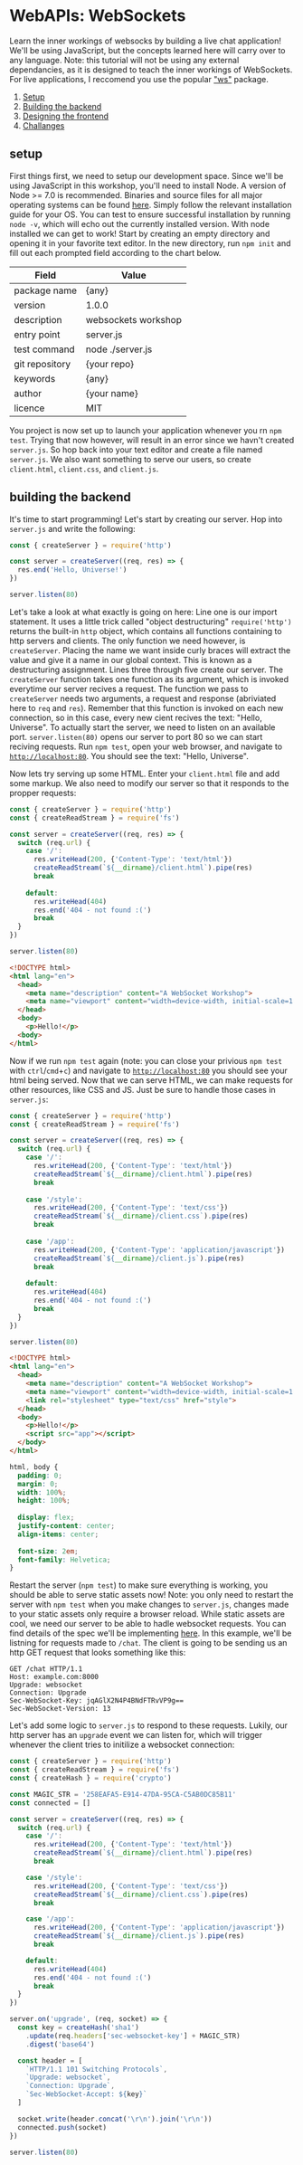 # WebAPIs: WebSockets

Learn the inner workings of websocks by building a live chat application!  We'll be using JavaScript, but the concepts learned here will carry over to any language.  Note: this tutorial will not be using any external dependancies, as it is designed to teach the inner workings of WebSockets.  For live applications, I reccomend you use the popular ["ws"](https://www.npmjs.com/package/ws) package.

1. [Setup](#setup)
2. [Building the backend](#building-the-backend)
3. [Designing the frontend](#designing-the-frontend)
4. [Challanges](#challanges)

## setup
First things first, we need to setup our development space.  Since we'll be using JavaScript in this workshop, you'll need to install Node.  A version of Node >= 7.0 is recommended.  Binaries and source files for all major operating systems can be found [here](https://nodejs.org/en/download/).  Simply follow the relevant installation guide for your OS.  You can test to ensure successful installation by running `node -v`, which will echo out the currently installed version.  With node installed we can get to work!  Start by creating an empty directory and opening it in your favorite text editor.  In the new directory, run `npm init` and fill out each prompted field according to the chart below.

| Field  | Value |
| ------------- | ------------- |
| package name | {any} |
| version | 1.0.0 |
| description | websockets workshop |
| entry point | server.js |
| test command | node ./server.js |
| git repository | {your repo} |
| keywords | {any} |
| author | {your name} |
| licence | MIT |

You project is now set up to launch your application whenever you rn `npm test`.  Trying that now however, will result in an error since we havn't created `server.js`.  So hop back into your text editor and create a file named `server.js`.  We also want something to serve our users, so create `client.html`, `client.css`, and `client.js`.

## building the backend
It's time to start programming!  Let's start by creating our server.  Hop into `server.js` and write the following:
```javascript
const { createServer } = require('http')

const server = createServer((req, res) => {
  res.end('Hello, Universe!')
})

server.listen(80)
```
Let's take a look at what exactly is going on here:  Line one is our import statement.  It uses a little trick called "object destructuring" `require('http')` returns the built-in `http` object, which contains all functions containing to http servers and clients.  The only function we need however, is `createServer`.  Placing the name we want inside curly braces will extract the value and give it a name in our global context.  This is known as a destructuring assignment.  Lines three through five create our server.  The `createServer` function takes one function as its argument, which is invoked everytime our server recives a request.  The function we pass to `createServer` needs two arguments, a request and response (abriviated here to `req` and `res`).  Remember that this function is invoked on each new connection, so in this case, every new cient recives the text: "Hello, Universe".  To actually start the server, we need to listen on an available port.  `server.listen(80)` opens our server to port 80 so we can start reciving requests.  Run `npm test`, open your web browser, and navigate to [`http://localhost:80`](http://localhost:80).  You should see the text: "Hello, Universe".

Now lets try serving up some HTML.  Enter your `client.html` file and add some markup.  We also need to modify our server so that it responds to the propper requests:
```javascript
const { createServer } = require('http')
const { createReadStream } = require('fs')

const server = createServer((req, res) => {
  switch (req.url) {
    case '/':
      res.writeHead(200, {'Content-Type': 'text/html'})
      createReadStream(`${__dirname}/client.html`).pipe(res)
      break
      
    default:
      res.writeHead(404)
      res.end('404 - not found :(')
      break
  }
})

server.listen(80)
```
```html
<!DOCTYPE html>
<html lang="en">
  <head>
    <meta name="description" content="A WebSocket Workshop">
    <meta name="viewport" content="width=device-width, initial-scale=1.0">
  </head>
  <body>
    <p>Hello!</p>
  <body>
</html>
```
Now if we run `npm test` again (note: you can close your privious `npm test` with `ctrl`/`cmd`+`c`) and navigate to [`http://localhost:80`](http://localhost:80) you should see your html being served.  Now that we can serve HTML, we can make requests for other resources, like CSS and JS.  Just be sure to handle those cases in `server.js`:
```javascript
const { createServer } = require('http')
const { createReadStream } = require('fs')

const server = createServer((req, res) => {
  switch (req.url) {
    case '/':
      res.writeHead(200, {'Content-Type': 'text/html'})
      createReadStream(`${__dirname}/client.html`).pipe(res)
      break
      
    case '/style':
      res.writeHead(200, {'Content-Type': 'text/css'})
      createReadStream(`${__dirname}/client.css`).pipe(res)
      break
      
    case '/app':
      res.writeHead(200, {'Content-Type': 'application/javascript'})
      createReadStream(`${__dirname}/client.js`).pipe(res)
      break
      
    default:
      res.writeHead(404)
      res.end('404 - not found :(')
      break
  }
})

server.listen(80)
```

```html
<!DOCTYPE html>
<html lang="en">
  <head>
    <meta name="description" content="A WebSocket Workshop">
    <meta name="viewport" content="width=device-width, initial-scale=1.0">
    <link rel="stylesheet" type="text/css" href="style">
  </head>
  <body>
    <p>Hello!</p>
    <script src="app"></script>
  </body>
</html>
```

```css
html, body {
  padding: 0;
  margin: 0;
  width: 100%;
  height: 100%;
  
  display: flex;
  justify-content: center;
  align-items: center;
  
  font-size: 2em;
  font-family: Helvetica;
}
```

Restart the server (`npm test`) to make sure everything is working, you should be able to serve static assets now!  Note: you only need to restart the server with `npm test` when you make changes to `server.js`, changes made to your static assets only require a browser reload.  While static assets are cool, we need our server to be able to hadle websocket requests.  You can find details of the spec we'll be implementing [here](https://tools.ietf.org/html/rfc6455).  In this example, we'll be listning for requests made to `/chat`.  The client is going to be sending us an http GET request that looks something like this:
```
GET /chat HTTP/1.1
Host: example.com:8000
Upgrade: websocket
Connection: Upgrade
Sec-WebSocket-Key: jqAGlX2N4P4BNdFTRvVP9g==
Sec-WebSocket-Version: 13
```
Let's add some logic to `server.js` to respond to these requests.  Lukily, our http server has an `upgrade` event we can listen for, which will trigger whenever the client tries to initilize a websocket connection:
```javascript
const { createServer } = require('http')
const { createReadStream } = require('fs')
const { createHash } = require('crypto')

const MAGIC_STR = '258EAFA5-E914-47DA-95CA-C5AB0DC85B11'
const connected = []

const server = createServer((req, res) => {
  switch (req.url) {
    case '/':
      res.writeHead(200, {'Content-Type': 'text/html'})
      createReadStream(`${__dirname}/client.html`).pipe(res)
      break

    case '/style':
      res.writeHead(200, {'Content-Type': 'text/css'})
      createReadStream(`${__dirname}/client.css`).pipe(res)
      break

    case '/app':
      res.writeHead(200, {'Content-Type': 'application/javascript'})
      createReadStream(`${__dirname}/client.js`).pipe(res)
      break

    default:
      res.writeHead(404)
      res.end('404 - not found :(')
      break
  }
})

server.on('upgrade', (req, socket) => {
  const key = createHash('sha1')
    .update(req.headers['sec-websocket-key'] + MAGIC_STR)
    .digest('base64')

  const header = [
    `HTTP/1.1 101 Switching Protocols`,
    `Upgrade: websocket`,
    `Connection: Upgrade`,
    `Sec-WebSocket-Accept: ${key}`
  ]

  socket.write(header.concat('\r\n').join('\r\n'))
  connected.push(socket)
})

server.listen(80)
```
